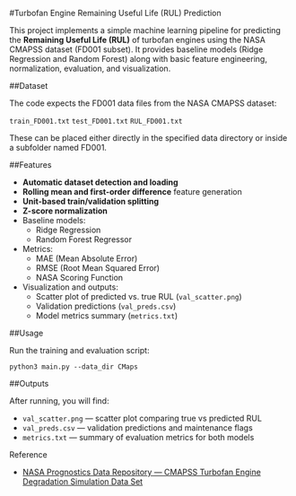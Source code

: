 #Turbofan Engine Remaining Useful Life (RUL) Prediction

This project implements a simple machine learning pipeline for predicting the **Remaining Useful Life (RUL)** of turbofan engines using the NASA CMAPSS dataset (FD001 subset). It provides baseline models (Ridge Regression and Random Forest) along with basic feature engineering, normalization, evaluation, and visualization.

##Dataset

The code expects the FD001 data files from the NASA CMAPSS dataset:

```train_FD001.txt```
```test_FD001.txt```
```RUL_FD001.txt```

These can be placed either directly in the specified data directory or inside a subfolder named FD001.

##Features

* **Automatic dataset detection and loading**
* **Rolling mean and first-order difference** feature generation
* **Unit-based train/validation splitting**
* **Z-score normalization**
* Baseline models:
  * Ridge Regression
  * Random Forest Regressor
* Metrics:
  * MAE (Mean Absolute Error)
  * RMSE (Root Mean Squared Error)
  * NASA Scoring Function
* Visualization and outputs:
  * Scatter plot of predicted vs. true RUL (```val_scatter.png```)
  * Validation predictions (```val_preds.csv```)
  * Model metrics summary (```metrics.txt```)

##Usage

Run the training and evaluation script:

```python3 main.py --data_dir CMaps```

##Outputs

After running, you will find:

* ```val_scatter.png``` — scatter plot comparing true vs predicted RUL
* ```val_preds.csv``` — validation predictions and maintenance flags 
* ```metrics.txt``` — summary of evaluation metrics for both models

Reference

* [NASA Prognostics Data Repository — CMAPSS Turbofan Engine Degradation Simulation Data Set](https://www.kaggle.com/datasets/behrad3d/nasa-cmaps)
